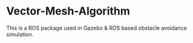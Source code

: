 # Vector-Mesh-Algorithm

This is a ROS package used in Gazebo & ROS based obstacle avoidance simulation.
